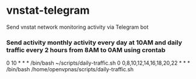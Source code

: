 # vnstat-telegram
Send vnstat network monitoring activity via Telegram bot

### Send activity monthly activity every day at 10AM and daily traffic every 2 hours from 8AM to 0AM using crontab
0 10 * * * /bin/bash ~/scripts/daily-traffic.sh
0 0,8,10,12,14,16,18,20,22 * * * /bin/bash /home/openvpnas/scripts/daily-traffic.sh